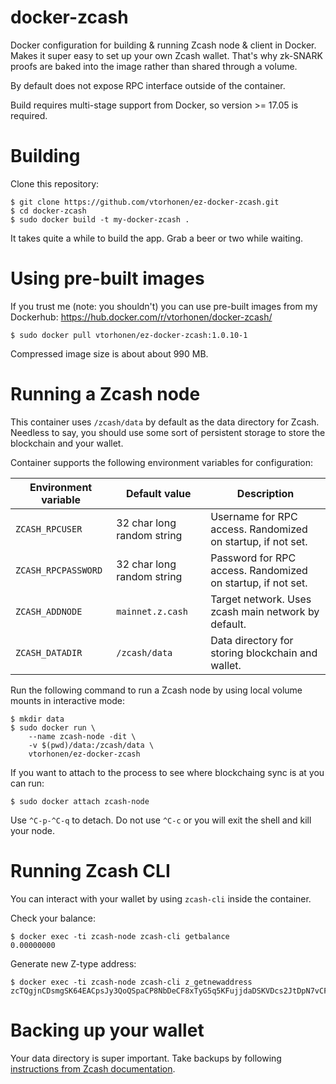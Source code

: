 # docker-zcash

Docker configuration for building & running Zcash node & client in Docker. Makes it super easy to set up your own Zcash wallet. That's why zk-SNARK proofs are baked into the image rather than shared through a volume.

By default does not expose RPC interface outside of the container.

Build requires multi-stage support from Docker, so version >= 17.05 is required.

# Building

Clone this repository:

```
$ git clone https://github.com/vtorhonen/ez-docker-zcash.git
$ cd docker-zcash
$ sudo docker build -t my-docker-zcash .
```
It takes quite a while to build the app. Grab a beer or two while waiting.

# Using pre-built images

If you trust me (note: you shouldn't) you can use pre-built images from my Dockerhub: https://hub.docker.com/r/vtorhonen/docker-zcash/

```
$ sudo docker pull vtorhonen/ez-docker-zcash:1.0.10-1
```

Compressed image size is about about 990 MB.

# Running a Zcash node

This container uses `/zcash/data` by default as the data directory for Zcash. Needless to say, you should use some sort of persistent storage to store the blockchain and your wallet.

Container supports the following environment variables for configuration:

| Environment variable | Default value | Description |
-----------------------|---------------|--------------
`ZCASH_RPCUSER`     | 32 char long random string | Username for RPC access. Randomized on startup, if not set.
`ZCASH_RPCPASSWORD` | 32 char long random string | Password for RPC access. Randomized on startup, if not set.
`ZCASH_ADDNODE`     | `mainnet.z.cash` | Target network. Uses zcash main network by default.
`ZCASH_DATADIR`     | `/zcash/data`| Data directory for storing blockchain and wallet.

Run the following command to run a Zcash node by using local volume mounts in interactive mode:

```
$ mkdir data
$ sudo docker run \
	--name zcash-node -dit \
	-v $(pwd)/data:/zcash/data \
	vtorhonen/ez-docker-zcash
```
If you want to attach to the process to see where blockchaing sync is at you can run:

```
$ sudo docker attach zcash-node
```

Use `^C-p-^C-q` to detach. Do not use `^C-c` or you will exit the shell and kill your node.


# Running Zcash CLI

You can interact with your wallet by using `zcash-cli` inside the container.

Check your balance:

```
$ docker exec -ti zcash-node zcash-cli getbalance
0.00000000
```

Generate new Z-type address:

```
$ docker exec -ti zcash-node zcash-cli z_getnewaddress
zcTQgjnCDsmgSK64EACpsJy3QoQSpaCP8NbDeCF8xTyG5q5KFujjdaDSKVDcs2JtDpN7vCFL9rEPPY4tETYHZtt5iasYkjo
```

# Backing up your wallet

Your data directory is super important. Take backups by following [instructions from Zcash documentation](https://github.com/zcash/zcash/blob/master/doc/wallet-backup.md).
